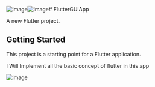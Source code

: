 ![image](https://github.com/kishanverma26/FlutterGUIApp/assets/20377886/62f4c2c3-2bed-4fcd-bdc8-ab31cf6386c6)![image](https://github.com/kishanverma26/FlutterGUIApp/assets/20377886/befb48e3-4593-4fa8-ab9d-d27bfc8b0732)# FlutterGUIApp

A new Flutter project.

## Getting Started

This project is a starting point for a Flutter application.

I Will Implement all the basic concept of flutter in this app


![image](https://github.com/kishanverma26/FlutterGUIApp/assets/20377886/a9df83ea-8363-4bc3-8b0d-d2a728d33d40)
